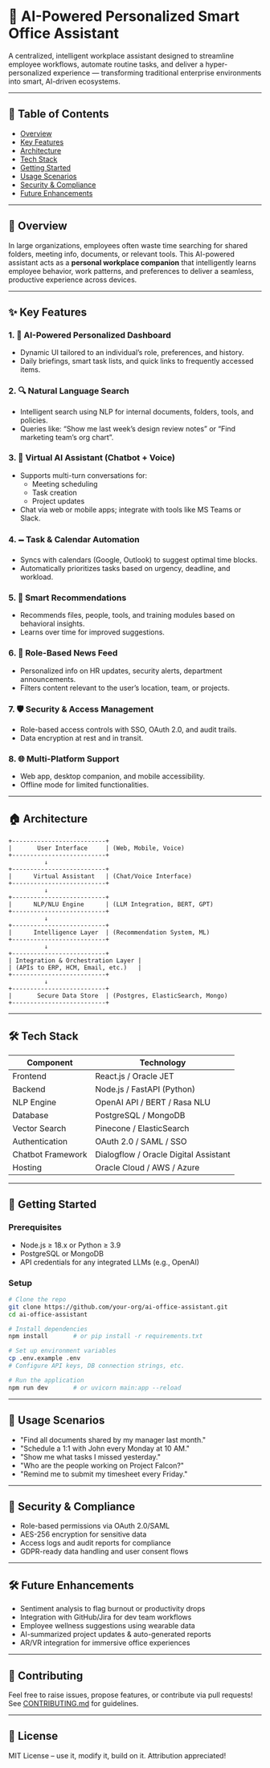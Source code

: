 # 🚀 AI-Powered Personalized Smart Office Assistant

A centralized, intelligent workplace assistant designed to streamline employee workflows, automate routine tasks, and deliver a hyper-personalized experience — transforming traditional enterprise environments into smart, AI-driven ecosystems.

---

## 📌 Table of Contents

- [Overview](#overview)  
- [Key Features](#key-features)  
- [Architecture](#architecture)  
- [Tech Stack](#tech-stack)  
- [Getting Started](#getting-started)  
- [Usage Scenarios](#usage-scenarios)  
- [Security & Compliance](#security--compliance)  
- [Future Enhancements](#future-enhancements)

---

## 🌝 Overview

In large organizations, employees often waste time searching for shared folders, meeting info, documents, or relevant tools. This AI-powered assistant acts as a **personal workplace companion** that intelligently learns employee behavior, work patterns, and preferences to deliver a seamless, productive experience across devices.

---

## ✨ Key Features

### 1. 🧠 AI-Powered Personalized Dashboard  
- Dynamic UI tailored to an individual’s role, preferences, and history.  
- Daily briefings, smart task lists, and quick links to frequently accessed items.

### 2. 🔍 Natural Language Search  
- Intelligent search using NLP for internal documents, folders, tools, and policies.  
- Queries like: “Show me last week’s design review notes” or “Find marketing team’s org chart”.

### 3. 🤖 Virtual AI Assistant (Chatbot + Voice)
- Supports multi-turn conversations for:
  - Meeting scheduling
  - Task creation
  - Project updates
- Chat via web or mobile apps; integrate with tools like MS Teams or Slack.

### 4. 🗕️ Task & Calendar Automation  
- Syncs with calendars (Google, Outlook) to suggest optimal time blocks.  
- Automatically prioritizes tasks based on urgency, deadline, and workload.

### 5. 🔄 Smart Recommendations  
- Recommends files, people, tools, and training modules based on behavioral insights.  
- Learns over time for improved suggestions.

### 6. 📢 Role-Based News Feed  
- Personalized info on HR updates, security alerts, department announcements.  
- Filters content relevant to the user’s location, team, or projects.

### 7. 🛡️ Security & Access Management  
- Role-based access controls with SSO, OAuth 2.0, and audit trails.  
- Data encryption at rest and in transit.

### 8. 🌐 Multi-Platform Support  
- Web app, desktop companion, and mobile accessibility.  
- Offline mode for limited functionalities.

---

## 🏠 Architecture

```
+--------------------------+
|       User Interface     | (Web, Mobile, Voice)
+--------------------------+
          ↓
+--------------------------+
|      Virtual Assistant   | (Chat/Voice Interface)
+--------------------------+
          ↓
+--------------------------+
|      NLP/NLU Engine      | (LLM Integration, BERT, GPT)
+--------------------------+
          ↓
+--------------------------+
|      Intelligence Layer  | (Recommendation System, ML)
+--------------------------+
          ↓
+--------------------------+
| Integration & Orchestration Layer |
| (APIs to ERP, HCM, Email, etc.)   |
+--------------------------+
          ↓
+--------------------------+
|       Secure Data Store  | (Postgres, ElasticSearch, Mongo)
+--------------------------+
```

---

## 🛠️ Tech Stack

| Component              | Technology                        |
|-----------------------|-----------------------------------|
| Frontend              | React.js / Oracle JET             |
| Backend               | Node.js / FastAPI (Python)        |
| NLP Engine            | OpenAI API / BERT / Rasa NLU      |
| Database              | PostgreSQL / MongoDB              |
| Vector Search         | Pinecone / ElasticSearch          |
| Authentication        | OAuth 2.0 / SAML / SSO            |
| Chatbot Framework     | Dialogflow / Oracle Digital Assistant |
| Hosting               | Oracle Cloud / AWS / Azure        |

---

## 🚀 Getting Started

### Prerequisites
- Node.js ≥ 18.x or Python ≥ 3.9
- PostgreSQL or MongoDB
- API credentials for any integrated LLMs (e.g., OpenAI)

### Setup

```bash
# Clone the repo
git clone https://github.com/your-org/ai-office-assistant.git
cd ai-office-assistant

# Install dependencies
npm install       # or pip install -r requirements.txt

# Set up environment variables
cp .env.example .env
# Configure API keys, DB connection strings, etc.

# Run the application
npm run dev       # or uvicorn main:app --reload
```

---

## 🤪 Usage Scenarios

- "Find all documents shared by my manager last month."
- "Schedule a 1:1 with John every Monday at 10 AM."
- "Show me what tasks I missed yesterday."
- "Who are the people working on Project Falcon?"
- "Remind me to submit my timesheet every Friday."

---

## 🔐 Security & Compliance

- Role-based permissions via OAuth 2.0/SAML
- AES-256 encryption for sensitive data
- Access logs and audit reports for compliance
- GDPR-ready data handling and user consent flows

---

## 🛠️ Future Enhancements

- Sentiment analysis to flag burnout or productivity drops  
- Integration with GitHub/Jira for dev team workflows  
- Employee wellness suggestions using wearable data  
- AI-summarized project updates & auto-generated reports  
- AR/VR integration for immersive office experiences  

---

## 👥 Contributing

Feel free to raise issues, propose features, or contribute via pull requests! See [CONTRIBUTING.md](./CONTRIBUTING.md) for guidelines.

---

## 📄 License

MIT License – use it, modify it, build on it. Attribution appreciated!

